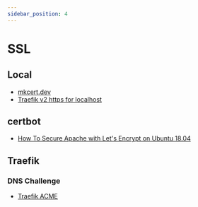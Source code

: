 ```yaml
---
sidebar_position: 4
---
```


# SSL

## Local
* [mkcert.dev](https://github.com/FiloSottile/mkcert)
* [Traefik v2 https for localhost](https://github.com/Heziode/traefik-v2-https-ssl-localhost)

## certbot
* [How To Secure Apache with Let's Encrypt on Ubuntu 18.04](https://www.digitalocean.com/community/tutorials/how-to-secure-apache-with-let-s-encrypt-on-ubuntu-18-04)

## Traefik

### DNS Challenge
* [Traefik ACME](https://doc.traefik.io/traefik/https/acme/)
